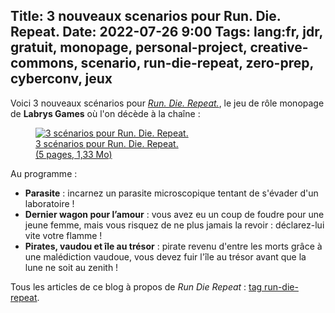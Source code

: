 Title: 3 nouveaux scenarios pour Run. Die. Repeat.
Date: 2022-07-26 9:00
Tags: lang:fr, jdr, gratuit, monopage, personal-project, creative-commons, scenario, run-die-repeat, zero-prep, cyberconv, jeux
---

Voici 3 nouveaux scénarios pour [_Run. Die. Repeat._](./run-die-repeat.html),
le jeu de rôle monopage de **Labrys Games** où l'on décède à la chaîne :

<a href="https://lucas-c.github.io/jdr/RunDieRepeat/RunDieRepeat-scenarios2-FR.pdf">
  <figure>
    <img alt="3 scénarios pour Run. Die. Repeat." src="images/2022/07/blondbraid-Pirate-Skeleton.png">
    <figcaption>3 scénarios pour Run. Die. Repeat.<br>(5 pages, 1,33 Mo)</figcaption>
  </figure>
</a>

Au programme :

* **Parasite** : incarnez un parasite microscopique tentant de s'évader d'un laboratoire !
* **Dernier wagon pour l’amour** : vous avez eu un coup de foudre pour une jeune femme, mais vous risquez de ne plus jamais la revoir : déclarez-lui vite votre flamme !
* **Pirates, vaudou et île au trésor** : pirate revenu d'entre les morts grâce à une malédiction vaudoue, vous devez fuir l'île au trésor avant que la lune ne soit au zenith !

Tous les articles de ce blog à propos de _Run Die Repeat_ : [tag run-die-repeat](tag/run-die-repeat.html).

<!-- Com'
* [x] https://www.scenariotheque.org/Document/info_doc.php?id_doc=10619
      -> référence : https://lucas-c.github.io/jdr/RunDieRepeat/RunDieRepeat-scenarios2-FR.pdf
* [x] https://www.casusno.fr/viewtopic.php?p=2103886
* [x] Discord TLPL
-->
